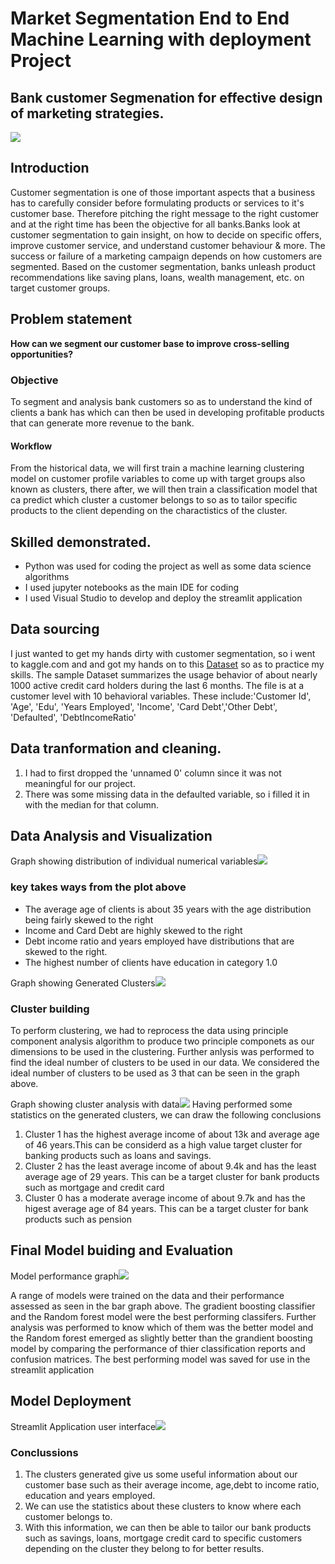 # Market Segmentation End to End Machine Learning with deployment Project

## Bank customer Segmenation for effective design of marketing strategies.
![](IMAGES/cover_image.jpg)
## Introduction
Customer segmentation is one of those important aspects that a business has to carefully consider before formulating products or services to it's customer base. Therefore pitching the right message to the right customer and at the right time has been the objective for all banks.Banks look at customer segmentation to gain insight, on how to decide on specific offers, improve customer service, and understand customer behaviour & more. The success or failure of a marketing campaign depends on how customers are segmented. Based on the customer segmentation, banks unleash product recommendations like saving plans, loans, wealth management, etc. on target customer groups.

##  Problem statement 
__How can we segment our customer base to improve cross-selling opportunities?__

<h3>Objective</h3> 
To segment and analysis bank customers so as to understand the kind of clients a bank has which can then be used in developing profitable products that can generate more revenue to the bank. 
 
<h4>Workflow</h4>
From the historical data, we will first train a machine learning clustering  model on customer profile variables to come up with target groups also known as clusters, there after, we will then train a classification model that ca predict which cluster a customer belongs to so as to tailor specific products to the client depending on the charactistics of the cluster.

## Skilled demonstrated.
- Python was used for coding the project as well as some data science algorithms
- I used jupyter notebooks as the main IDE for coding
- I used Visual Studio to develop and deploy the streamlit application

## Data sourcing
I just wanted to get my hands dirty with customer segmentation, so i went to kaggle.com and and got my hands on to this  <a href="https://www.kaggle.com/datasets/sidharth178/customer-segmentation">Dataset</a> so as to practice my skills. 
 The sample Dataset summarizes the usage behavior of about nearly 1000 active credit card holders during the last 6 months. The file is at a customer level with 10 behavioral variables.
 These include:'Customer Id', 'Age', 'Edu', 'Years Employed', 'Income', 'Card Debt','Other Debt', 'Defaulted', 'DebtIncomeRatio'

## Data tranformation and cleaning.
1.  I had to first dropped the 'unnamed 0' column since it was not meaningful for our project.
3.  There was some missing data in the defaulted variable, so i filled it in with the median for that column.


## Data Analysis and Visualization
Graph showing distribution of individual numerical variables![](IMAGES/Histogram_image1.png)
### key takes ways from the plot above
- The average age of clients is about 35 years with the age distribution being fairly skewed to the right
- Income and Card Debt are highly skewed to the right
- Debt income ratio and years employed have distributions that are skewed to the right.
- The highest number of clients have education in category 1.0

Graph showing Generated Clusters![](IMAGES/cluster_image.png)
### Cluster building
To perform clustering, we had to reprocess the data using principle component analysis algorithm to produce two principle componets as our dimensions to be used in the clustering. Further anlysis was performed to find the ideal number of clusters to be used in our data.
We considered the ideal number of clusters to be used as 3 that can be seen in the graph above.

Graph showing cluster analysis with data![](IMAGES/clusterstat.jpg)
Having performed some statistics on the generated clusters, we can draw the following conclusions
1. Cluster 1 has the highest average income of about 13k and average age of 46 years.This can be considerd as a high value target cluster for banking products such as loans and savings.
2. Cluster 2 has the least average income of about 9.4k and has the least average age of 29 years. This can be a target cluster for bank products such as mortgage and credit card
3. Cluster 0 has a moderate average income of about 9.7k and has the higest average age of 84 years. This can be a target cluster for bank products such as pension


## Final Model buiding and Evaluation
Model performance graph![](IMAGES/modal_image1.png)

A range of models were trained on the data and their performance assessed as seen in the bar graph above.
The gradient boosting classifier and the Random forest model were the best performing classifers.
Further analysis was performed to know which of them was the better model and the Random forest emerged as slightly better than the grandient boosting model by comparing the performance of thier classification reports and confusion matrices. 
The best performing model was saved for use in the streamlit application

## Model Deployment
Streamlit Application user interface![](IMAGES/streamlitapp.jpg)

### Conclussions

1. The clusters generated give us some useful information about our customer base such as their average income,
   age,debt to income ratio, education and years employed. 
2. We can use the statistics about these clusters to know where each customer belongs to.
3. With this information, we can then be able to tailor our bank products such as savings, loans, mortgage
   credit card to specific customers depending on the cluster they belong to for better results.












